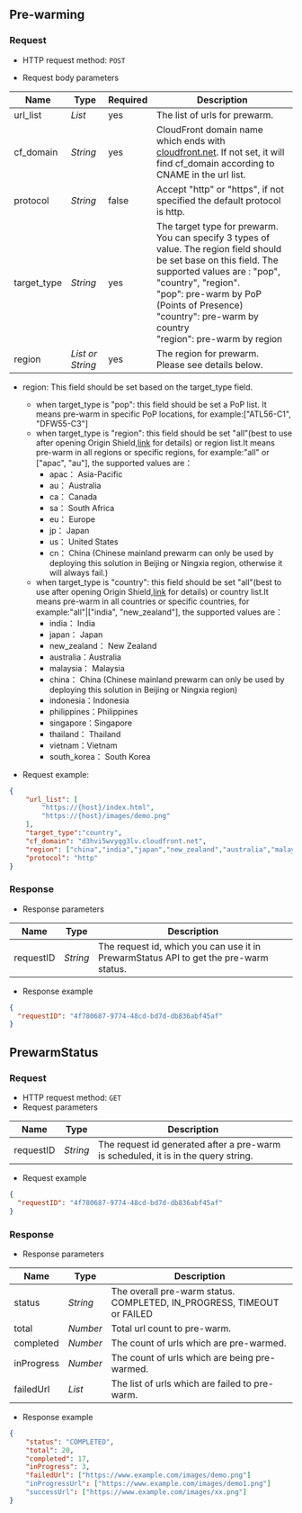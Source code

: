 ## Pre-warming 
### Request
- HTTP request method: `POST`

- Request body parameters

| **Name**    | **Type**                         | **Required** | **Description**                                                                                                                                                                                                                                                                                 |
|-------------|----------------------------------|--------------|-------------------------------------------------------------------------------------------------------------------------------------------------------------------------------------------------------------------------------------------------------------------------------------------------|
| url_list    | *List*                           | yes          | The list of urls for prewarm.                                                                                                                                                                                                                                                                   |
| cf_domain   | *String*                         | yes          | CloudFront domain name which ends with [cloudfront.net](http://cloudfront.net/). If not set, it will find cf_domain according to CNAME in the url list.                                                                                                                                         |
| protocol    | *String*                         | false        | Accept "http" or "https", if not specified the default protocol is http.                                                                                                                                                                                                                        |
| target_type | *String*                         | yes          | The target type for prewarm. You can specify 3 types of value. The region field should be set base on this field. The supported values are : "pop", "country", "region". <br> "pop": pre-warm by PoP (Points of Presence) <br> "country": pre-warm by country <br> "region": pre-warm by region |
| region      | *List or String* | yes          | The region for prewarm. Please see details below.                                                                                                                                                                                                                                               |

- region: This field should be set based on the target_type field.
    * when target_type is "pop": this field should be set a PoP list. It means pre-warm in specific PoP locations, for example:["ATL56-C1", "DFW55-C3"]
    * when target_type is "region": this field should be set "all"(best to use after opening Origin Shield,[link](https://docs.aws.amazon.com/AmazonCloudFront/latest/DeveloperGuide/origin-shield.html#enable-origin-shield) for details) or region list.It means pre-warm in all regions or specific regions, for example:"all" or ["apac", "au"], the supported values are：
      * apac： Asia-Pacific
      * au： Australia
      * ca： Canada
      * sa： South Africa
      * eu： Europe
      * jp： Japan
      * us： United States
      * cn： China (Chinese mainland prewarm can only be used by deploying this solution in Beijing or Ningxia region, otherwise it will always fail.)
    * when target_type is "country": this field should be set "all"(best to use after opening Origin Shield,[link](https://docs.aws.amazon.com/AmazonCloudFront/latest/DeveloperGuide/origin-shield.html#enable-origin-shield) for details) or country list.It means pre-warm in all countries or specific countries, for example:"all"|["india", "new_zealand"], the supported values are：
      * india： India
      * japan： Japan
      * new_zealand： New Zealand
      * australia：Australia
      * malaysia： Malaysia
      * china： China (Chinese mainland prewarm can only be used by deploying this solution in Beijing or Ningxia region)
      * indonesia：Indonesia
      * philippines：Philippines
      * singapore：Singapore
      * thailand： Thailand
      * vietnam：Vietnam
      * south_korea： South Korea


- Request example:
``` json
{
    "url_list": [
        "https://{host}/index.html",
        "https://{host}/images/demo.png"
    ],
    "target_type":"country",
    "cf_domain": "d3hvi5wvyqg3lv.cloudfront.net", 
    "region": ["china","india","japan","new_zealand","australia","malaysia","indonesia","philippines","singapore","thailand","vietnam","south_korea"],
    "protocol": "http"
}
```
### Response
- Response parameters

| **Name** | **Type** | **Description**                                                                 |
|----------|-----------|---------------------------------------------------------------------------------|
|requestID    |*String*   | The request id, which you can use it in PrewarmStatus API to get the pre-warm status. |

- Response example

``` json
{
  "requestID": "4f780687-9774-48cd-bd7d-db836abf45af"
}
```

## PrewarmStatus 
### Request

- HTTP request method: `GET`
- Request parameters

| **Name** | **Type** | **Description**                                                                    |
|----------|-----------|------------------------------------------------------------------------------------|
|requestID    |*String*   | The request id generated after a pre-warm is scheduled, it is in the query string. |

- Request example

``` json
{
  "requestID": "4f780687-9774-48cd-bd7d-db836abf45af"
}
```

### Response
- Response parameters

| **Name** | **Type**  | **Description**                                                        |
|----------|-----------|------------------------------------------------------------------------|
|status    | *String*  | The overall pre-warm status. COMPLETED, IN_PROGRESS, TIMEOUT or FAILED |
|total    | *Number*  | Total url count to pre-warm.                                           |
|completed    | *Number* | The count of urls which are pre-warmed.                                |
|inProgress    | *Number* | The count of urls which are being pre-warmed.                          |
|failedUrl    | *List*    | The list of urls which are failed to pre-warm.                         |


- Response example

``` json
{
    "status": "COMPLETED",
    "total": 20,
    "completed": 17,
    "inProgress": 3,
    "failedUrl": ["https://www.example.com/images/demo.png"]
    "inProgressUrl": ["https://www.example.com/images/demo1.png"]
    "successUrl": ["https://www.example.com/images/xx.png"]
}
```






